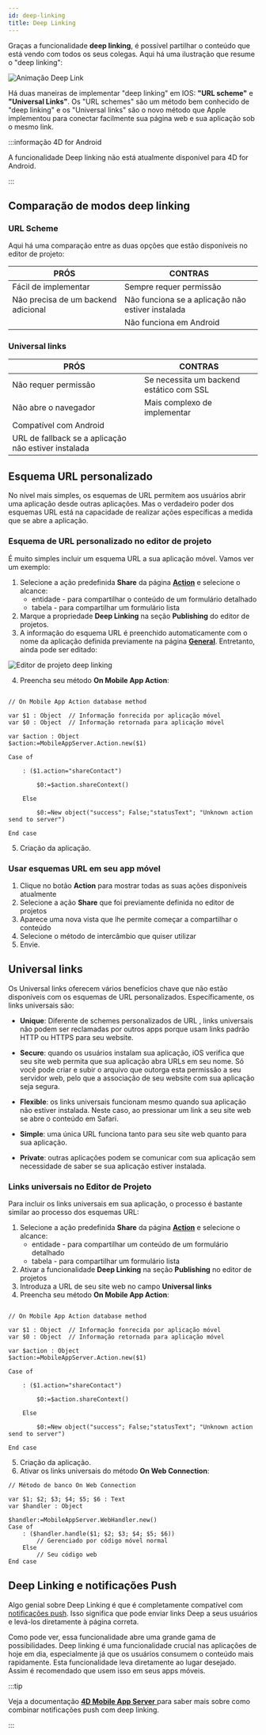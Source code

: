```yaml
---
id: deep-linking
title: Deep Linking
---
```



Graças a funcionalidade **deep linking**, é possível partilhar o conteúdo que está vendo com todos os seus colegas. Aqui há uma ilustração que resume o "deep linking":

![Animação Deep Link](img/4d-for-ios-deeplinking.gif)

Há duas maneiras de implementar "deep linking" em IOS: **"URL scheme"** e **"Universal Links"**. Os "URL schemes" são um método bem conhecido de "deep linking"  e os "Universal links" são o novo método que Apple implementou para conectar facilmente sua página web e sua aplicação sob o mesmo link.

:::informação 4D for Android

A funcionalidade Deep linking não está atualmente disponível para 4D for Android.

:::

## Comparação de modos deep linking

### URL Scheme

Aqui há uma comparação entre as duas opções que estão disponíveis no editor de projeto:

| PRÓS                                | CONTRAS                                           |
| ----------------------------------- | ------------------------------------------------- |
| Fácil de implementar                | Sempre requer permissão                           |
| Não precisa de um backend adicional | Não funciona se a aplicação não estiver instalada |
|                                     | Não funciona em Android                           |

### Universal links

| PRÓS                                                 | CONTRAS                                  |
| ---------------------------------------------------- | ---------------------------------------- |
| Não requer permissão                                 | Se necessita um backend estático com SSL |
| Não abre o navegador                                 | Mais complexo de implementar             |
| Compatível com Android                               |                                          |
| URL de fallback se a aplicação não estiver instalada |                                          |

## Esquema URL personalizado

No nível mais simples, os esquemas de URL permitem aos usuários abrir uma aplicação desde outras aplicações. Mas o verdadeiro poder dos esquemas URL está na capacidade de realizar ações específicas a medida que se abre a aplicação.



### Esquema de URL personalizado no editor de projeto

É muito simples incluir um esquema URL a sua aplicação móvel. Vamos ver um exemplo:

1. Selecione a ação predefinida **Share** da página [**Action**](../project-definition/actions.md) e selecione o alcance:
    *   entidade - para compartilhar o conteúdo de um formulário detalhado
    *   tabela - para compartilhar um formulário lista
2. Marque a propriedade **Deep Linking** na seção **Publishing** do editor de projetos.
3. A informação do esquema URL é preenchido automaticamente com o nome da aplicação definida previamente na página [**General**](../project-definition/general.md). Entretanto, ainda pode ser editado:

![Editor de projeto deep linking](img/deep-linking-project-editor-publishing-section.png)

4. Preencha seu método **On Mobile App Action**:

```4d

// On Mobile App Action database method

var $1 : Object  // Informação fonrecida por aplicação móvel
var $0 : Object  // Informação retornada para aplicação móvel

var $action : Object
$action:=MobileAppServer.Action.new($1)

Case of 

    : ($1.action="shareContact")

        $0:=$action.shareContext()

    Else 

        $0:=New object("success"; False;"statusText"; "Unknown action send to server")

End case 

```

5. Criação da aplicação.


### Usar esquemas URL em seu app móvel

1. Clique no botão **Action** para mostrar todas as suas ações disponíveis atualmente
2. Selecione a ação **Share** que foi previamente definida no editor de projetos
3. Aparece uma nova vista que lhe permite começar a compartilhar o conteúdo
4. Selecione o método de intercâmbio que quiser utilizar
5. Envie.

## Universal links

Os Universal links oferecem vários benefícios chave que não estão disponíveis com os esquemas de URL personalizados. Específicamente, os links universais são:

* **Unique**: Diferente de schemes personalizados de  URL , links universais não podem ser reclamadas por outros apps porque usam links padrão  HTTP ou HTTPS para seu website.

* **Secure**: quando os usuários instalam sua aplicação, iOS verifica que seu site web permita que sua aplicação abra URLs em seu nome. Só você pode criar e subir o arquivo que outorga esta permissão a seu servidor web, pelo que a associação de seu website com sua aplicação seja segura.

* **Flexible**: os links universais funcionam mesmo quando sua aplicação não estiver instalada. Neste caso, ao pressionar um link a seu site web se abre o conteúdo em Safari.

* **Simple**: uma única URL funciona tanto para seu site web quanto para sua aplicação.

* **Private**: outras aplicações podem se comunicar com sua aplicação sem necessidade de saber se sua aplicação estiver instalada.

### Links universais no Editor de Projeto

Para incluir os links universais em sua aplicação, o processo é bastante similar ao processo dos esquemas URL:

1. Selecione a ação predefinida **Share** da página [**Action**](../project-definition/actions.md) e selecione o alcance:
    *   entidade - para compartilhar um conteúdo de um formulário detalhado
    *   tabela - para compartilhar um formulário lista
2. Ativar a funcionalidade **Deep Linking** na seção **Publishing** no editor de projetos
3. Introduza a URL de seu site web no campo **Universal links**
4. Preencha seu método **On Mobile App Action**:

```4d

// On Mobile App Action database method

var $1 : Object  // Informação fonrecida por aplicação móvel
var $0 : Object  // Informação retornada para aplicação móvel

var $action : Object
$action:=MobileAppServer.Action.new($1)

Case of 

    : ($1.action="shareContact")

        $0:=$action.shareContext()

    Else 

        $0:=New object("success"; False;"statusText"; "Unknown action send to server")

End case 

```

5. Criação da aplicação.
6. Ativar os links universais do método **On Web Connection**:

```4d
// Método de banco On Web Connection

var $1; $2; $3; $4; $5; $6 : Text
var $handler : Object

$handler:=MobileAppServer.WebHandler.new()
Case of
    : ($handler.handle($1; $2; $3; $4; $5; $6))
        // Gerenciado por código móvel normal
    Else
        // Seu código web
End case

```



## Deep Linking e notificações Push

Algo genial sobre Deep Linking é que é completamente compatível com [notificações push](push-notification.md). Isso significa que pode enviar links Deep a seus usuários e levá-los diretamente à página correta.

Como pode ver, essa funcionalidade abre uma grande gama de possibilidades. Deep linking é uma funcionalidade crucial nas aplicações de hoje em dia, especialmente já que os usuários consumem o conteúdo mais rapidamente. Esta funcionalidade leva diretamente ao lugar desejado. Assim é recomendado que usem isso em seus apps móveis.

:::tip

Veja a documentação [**4D Mobile App Server** ](https://github.com/4d-for-ios/4D-Mobile-App-Server/blob/master/Documentation/Classes/PushNotification.md) para saber mais sobre como combinar notificações push com  deep linking.

:::






